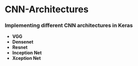 # CNN-Architectures
### Implementing different CNN architectures in Keras
 - **VGG**
 - **Densenet**
 - **Resnet**
 - **Inception Net**
 - **Xception Net**

